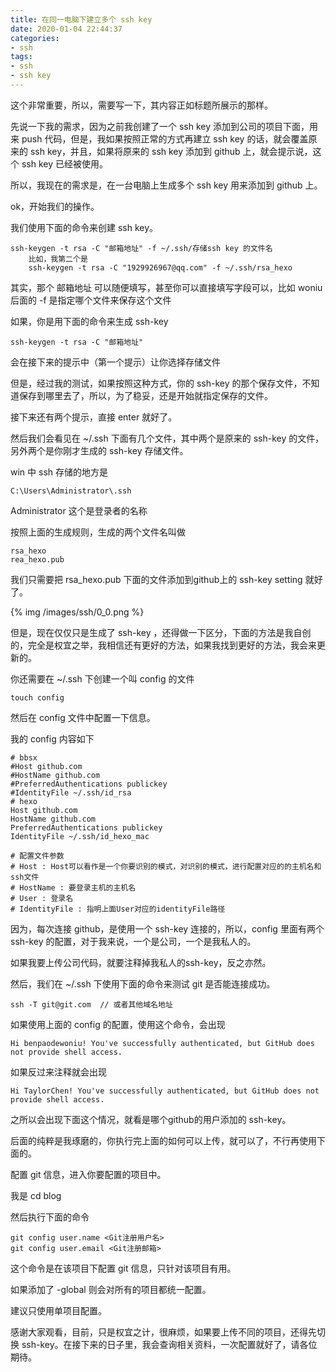 ```yaml
---
title: 在同一电脑下建立多个 ssh key
date: 2020-01-04 22:44:37
categories:
- ssh
tags:
- ssh
- ssh key
---
```

这个非常重要，所以，需要写一下，其内容正如标题所展示的那样。

<!--more-->

先说一下我的需求，因为之前我创建了一个 ssh key 添加到公司的项目下面，用来 push 代码，但是，我如果按照正常的方式再建立 ssh key 的话，就会覆盖原来的 ssh key，并且，如果将原来的 ssh key 添加到 github 上，就会提示说，这个 ssh key 已经被使用。

所以，我现在的需求是，在一台电脑上生成多个 ssh key 用来添加到 github 上。

ok，开始我们的操作。

我们使用下面的命令来创建 ssh key。

    ssh-keygen -t rsa -C "邮箱地址" -f ~/.ssh/存储ssh key 的文件名
        比如，我第二个是
        ssh-keygen -t rsa -C "1929926967@qq.com" -f ~/.ssh/rsa_hexo

其实，那个 邮箱地址 可以随便填写，甚至你可以直接填写字段可以，比如 woniu 后面的 -f 是指定哪个文件来保存这个文件

如果，你是用下面的命令来生成 ssh-key

    ssh-keygen -t rsa -C "邮箱地址"

会在接下来的提示中（第一个提示）让你选择存储文件

但是，经过我的测试，如果按照这种方式，你的 ssh-key 的那个保存文件，不知道保存到哪里去了，所以，为了稳妥，还是开始就指定保存的文件。

接下来还有两个提示，直接 enter 就好了。

然后我们会看见在 ~/.ssh 下面有几个文件，其中两个是原来的 ssh-key 的文件，另外两个是你刚才生成的 ssh-key 存储文件。

win 中 ssh 存储的地方是

	C:\Users\Administrator\.ssh

Administrator 这个是登录者的名称

按照上面的生成规则，生成的两个文件名叫做

    rsa_hexo
    rea_hexo.pub

我们只需要把 rsa_hexo.pub 下面的文件添加到github上的 ssh-key setting 就好了。

 {% img /images/ssh/0_0.png %}

但是，现在仅仅只是生成了 ssh-key ，还得做一下区分，下面的方法是我自创的，完全是权宜之举，我相信还有更好的方法，如果我找到更好的方法，我会来更新的。

你还需要在 ~/.ssh 下创建一个叫 config 的文件

    touch config

然后在 config 文件中配置一下信息。

我的 config 内容如下

    # bbsx
    #Host github.com
    #HostName github.com
    #PreferredAuthentications publickey
    #IdentityFile ~/.ssh/id_rsa
    # hexo
    Host github.com
    HostName github.com
    PreferredAuthentications publickey
    IdentityFile ~/.ssh/id_hexo_mac

    # 配置文件参数
    # Host : Host可以看作是一个你要识别的模式，对识别的模式，进行配置对应的的主机名和ssh文件
    # HostName : 要登录主机的主机名
    # User : 登录名
    # IdentityFile : 指明上面User对应的identityFile路径

因为，每次连接 github，是使用一个 ssh-key 连接的，所以，config 里面有两个 ssh-key 的配置，对于我来说，一个是公司，一个是我私人的。

如果我要上传公司代码，就要注释掉我私人的ssh-key，反之亦然。

然后，我们在 ~/.ssh 下使用下面的命令来测试 git 是否能连接成功。

    ssh -T git@git.com  // 或者其他域名地址

如果使用上面的 config 的配置，使用这个命令，会出现

    Hi benpaodewoniu! You've successfully authenticated, but GitHub does not provide shell access.

如果反过来注释就会出现

    Hi TaylorChen! You've successfully authenticated, but GitHub does not provide shell access.

之所以会出现下面这个情况，就看是哪个github的用户添加的 ssh-key。

后面的纯粹是我琢磨的，你执行完上面的如何可以上传，就可以了，不行再使用下面的。

配置 git 信息，进入你要配置的项目中。

我是 cd blog

然后执行下面的命令

    git config user.name <Git注册用户名>
    git config user.email <Git注册邮箱>

这个命令是在该项目下配置 git 信息，只针对该项目有用。

如果添加了 -global 则会对所有的项目都统一配置。

建议只使用单项目配置。

感谢大家观看，目前，只是权宜之计，很麻烦，如果要上传不同的项目，还得先切换 ssh-key。在接下来的日子里，我会查询相关资料，一次配置就好了，请各位期待。    
